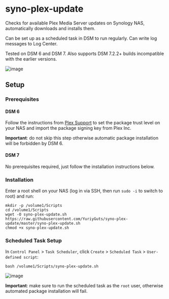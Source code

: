 # syno-plex-update

Checks for available Plex Media Server updates on Synology NAS, automatically downloads and installs them.

Can be set up as a scheduled task in DSM to run regularly. Can write log messages to Log Center.

Tested on DSM 6 and DSM 7. Also supports DSM 7.2.2+ builds incompatible with the earlier versions.

![image](https://user-images.githubusercontent.com/2750531/149373978-6e88c098-30f2-4c28-860e-5eb459faf369.png)

## Setup

### Prerequisites

#### DSM 6

Follow the instructions from [Plex Support](https://support.plex.tv/articles/205165858-how-to-add-plex-s-package-signing-public-key-to-synology-nas-package-center/) to set the package trust level on your NAS and import the package signing key from Plex Inc.

**Important**: do not skip this step otherwise automatic package installation will be forbidden by DSM 6.

#### DSM 7

No prerequisites required, just follow the installation instructions below.

### Installation

Enter a root shell on your NAS (log in via SSH, then run `sudo -i` to switch to root) and run:
```
mkdir -p /volume1/Scripts
cd /volume1/Scripts
wget -O syno-plex-update.sh https://raw.githubusercontent.com/YuriyGuts/syno-plex-update/master/syno-plex-update.sh
chmod +x syno-plex-update.sh
```

### Scheduled Task Setup

In `Control Panel` > `Task Scheduler`, click `Create` > `Scheduled Task` > `User-defined script`:

```
bash /volume1/Scripts/syno-plex-update.sh
```
![image](https://user-images.githubusercontent.com/2750531/97003865-ce6ad780-1544-11eb-9fa0-b2b42169ff18.png)

**Important**: make sure to run the scheduled task as the `root` user, otherwise automated package installation will fail.

